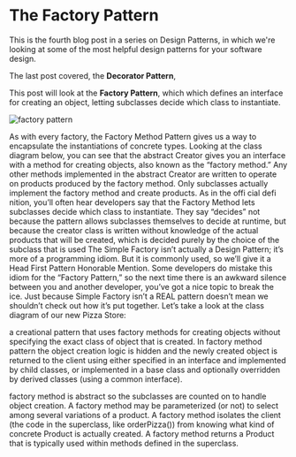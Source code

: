 # The Factory Pattern #

This is the fourth blog post in a series on Design Patterns, in which we're looking at some of the most helpful design patterns for your software design.

The last post covered, the **Decorator Pattern**,

This post will look at the **Factory Pattern**, which which defines an interface for creating an object, letting subclasses decide which
class to instantiate. 

![factory pattern](https://user-images.githubusercontent.com/63193195/81115292-62a39c80-8f1b-11ea-8179-a4080e0033aa.jpg)

As with every factory, the Factory Method Pattern gives us a way to encapsulate the
instantiations of concrete types. Looking at the class diagram below, you can see that the
abstract Creator gives you an interface with a method for creating objects, also known as the
“factory method.” Any other methods implemented in the abstract Creator are written to
operate on products produced by the factory method. Only subclasses actually implement
the factory method and create products.
As in the offi cial defi nition, you’ll often hear developers say that the Factory Method lets
subclasses decide which class to instantiate. They say “decides” not because the pattern
allows subclasses themselves to decide at runtime, but because the creator class is written
without knowledge of the actual products that will be created, which is decided purely by
the choice of the subclass that is used
The Simple Factory isn’t actually a Design Pattern; it’s more of a programming idiom.
But it is commonly used, so we’ll give it a Head First Pattern Honorable Mention.
Some developers do mistake this idiom for the “Factory Pattern,” so the next time
there is an awkward silence between you and another developer, you’ve got a nice
topic to break the ice.
Just because Simple Factory isn’t a REAL pattern doesn’t mean we shouldn’t check out
how it’s put together. Let’s take a look at the class diagram of our new Pizza Store:

a creational pattern that uses factory methods for creating objects without specifying the exact class of object that is created. In factory method pattern the object creation logic is hidden and the newly created object is returned to the client using either specified in an interface and implemented by child classes, or implemented in a base class and optionally overridden by derived classes (using a common interface).

factory method is
abstract so the subclasses
are counted on to handle
object creation.
A factory method may be
parameterized (or not)
to select among several
variations of a product.
A factory method isolates the client (the
code in the superclass, like orderPizza())
from knowing what kind of concrete
Product is actually created.
A factory method returns
a Product that is typically
used within methods defined
in the superclass.
